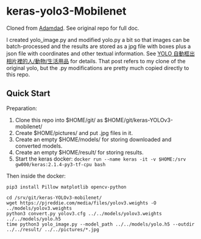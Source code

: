 # keras-yolo3-Mobilenet

Cloned from [Adamdad](https://github.com/Adamdad/keras-YOLOv3-mobilenet).
See original repo for full doc.

I created yolo_image.py and modified yolo.py a bit so that
images can be batch-processed and the results are stored
as a jpg file with boxes plus a json file
with coordinates and other textual information.
See [YOLO 自動框出相片裡的人/動物/生活用品](https://newtoypia.blogspot.com/2018/10/yolo.html) for details.
That post refers to my clone of the original yolo,
but the .py modifications are pretty much copied directly to this repo.

## Quick Start

Preparation:
1. Clone this repo into $HOME/git/ as $HOME/git/keras-YOLOv3-mobilenet/
1. Create $HOME/pictures/ and put .jpg files in it.
1. Create an empty $HOME/models/ for storing downloaded and converted models.
1. Create an empty $HOME/result/ for storing results.
1. Start the keras docker: `docker run --name keras -it -v $HOME:/srv gw000/keras:2.1.4-py3-tf-cpu bash`

Then inside the docker:
```
pip3 install Pillow matplotlib opencv-python

cd /srv/git/keras-YOLOv3-mobilenet/
wget https://pjreddie.com/media/files/yolov3.weights -O ../models/yolov3.weights
python3 convert.py yolov3.cfg ../../models/yolov3.weights ../../models/yolo.h5
time python3 yolo_image.py --model_path ../../models/yolo.h5 --outdir ../../result/ ../../pictures/*.jpg
```
